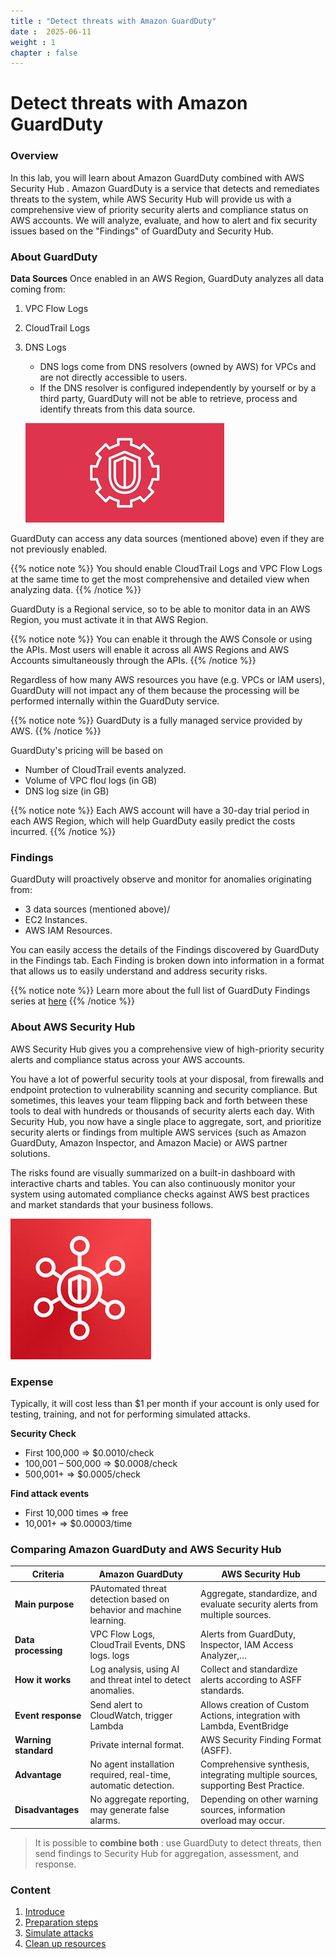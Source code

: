 ```yaml
---
title : "Detect threats with Amazon GuardDuty"
date :  2025-06-11
weight : 1 
chapter : false
---
```

# Detect threats with Amazon GuardDuty

### Overview

In this lab, you will learn about Amazon GuardDuty combined with AWS Security Hub . Amazon GuardDuty is a service that detects and remediates threats to the system, while AWS Security Hub will provide us with a comprehensive view of priority security alerts and compliance status on AWS accounts. We will analyze, evaluate, and how to alert and fix security issues based on the "Findings" of GuardDuty and Security Hub.

 ### About GuardDuty
 **Data Sources**
 Once enabled in an AWS Region, GuardDuty analyzes all data coming from:
 1. VPC Flow Logs
 2. CloudTrail Logs
 3. DNS Logs
    - DNS logs come from DNS resolvers (owned by AWS) for VPCs and are not directly accessible to users.
    - If the DNS resolver is configured independently by yourself or by a third party, GuardDuty will not be able to retrieve, process and identify threats from this data source.

    ![GuardDuty](/images/1.png) 
    
GuardDuty can access any data sources (mentioned above) even if they are not previously enabled.

{{% notice note %}}
You should enable CloudTrail Logs and VPC Flow Logs at the same time to get the most comprehensive and detailed view when analyzing data.
{{% /notice %}}

GuardDuty is a Regional service, so to be able to monitor data in an AWS Region, you must activate it in that AWS Region.

{{% notice note %}}
You can enable it through the AWS Console or using the APIs. Most users will enable it across all AWS Regions and AWS Accounts simultaneously through the APIs.
{{% /notice %}}

Regardless of how many AWS resources you have (e.g. VPCs or IAM users), GuardDuty will not impact any of them because the processing will be performed internally within the GuardDuty service.

{{% notice note %}}
GuardDuty is a fully managed service provided by AWS.
{{% /notice %}}

GuardDuty's pricing will be based on

- Number of CloudTrail events analyzed.
- Volume of VPC floư logs (in GB)
- DNS log size (in GB)

{{% notice note %}}
Each AWS account will have a 30-day trial period in each AWS Region, which will help GuardDuty easily predict the costs incurred.
{{% /notice %}}

### Findings
GuardDuty will proactively observe and monitor for anomalies originating from:
- 3 data sources (mentioned above)/
- EC2 Instances.
- AWS IAM Resources. 

You can easily access the details of the Findings discovered by GuardDuty in the Findings tab. Each Finding is broken down into information in a format that allows us to easily understand and address security risks.

{{% notice note %}}
Learn more about the full list of GuardDuty Findings series at [here](https://docs.aws.amazon.com/guardduty/latest/ug/guardduty_finding-format.html)
{{% /notice %}}

### About AWS Security Hub
AWS Security Hub gives you a comprehensive view of high-priority security alerts and compliance status across your AWS accounts.

You have a lot of powerful security tools at your disposal, from firewalls and endpoint protection to vulnerability scanning and security compliance. But sometimes, this leaves your team flipping back and forth between these tools to deal with hundreds or thousands of security alerts each day. With Security Hub, you now have a single place to aggregate, sort, and prioritize security alerts or findings from multiple AWS services (such as Amazon GuardDuty, Amazon Inspector, and Amazon Macie) or AWS partner solutions.

The risks found are visually summarized on a built-in dashboard with interactive charts and tables. You can also continuously monitor your system using automated compliance checks against AWS best practices and market standards that your business follows.

![SecurityHub](/images/2.jpeg)

### Expense
Typically, it will cost less than $1 per month if your account is only used for testing, training, and not for performing simulated attacks.

**Security Check**
- First 100,000 => $0.0010/check
- 100,001 – 500,000 => $0.0008/check
- 500,001+ => $0.0005/check

**Find attack events**
- First 10,000 times => free
- 10,001+ => $0.00003/time

### Comparing Amazon GuardDuty and AWS Security Hub

| Criteria                  | Amazon GuardDuty                                                                 | AWS Security Hub                                                              |
|---------------------------|----------------------------------------------------------------------------------|-------------------------------------------------------------------------------|
| **Main purpose**        | PAutomated threat detection based on behavior and machine learning.               | Aggregate, standardize, and evaluate security alerts from multiple sources.          |
| **Data processing**         | VPC Flow Logs, CloudTrail Events, DNS logs. logs                                       | Alerts from GuardDuty, Inspector, IAM Access Analyzer,…                    |
| **How it works**        | Log analysis, using AI and threat intel to detect anomalies.               | Collect and standardize alerts according to ASFF standards.                               |
| **Event response**      | Send alert to CloudWatch, trigger Lambda                                    | Allows creation of Custom Actions, integration with Lambda, EventBridge                |
| **Warning standard**        | Private internal format.                                                             | AWS Security Finding Format (ASFF).                                           |
| **Advantage**               |  No agent installation required, real-time, automatic detection.                      |  Comprehensive synthesis, integrating multiple sources, supporting Best Practice.     |
| **Disadvantages**            |  No aggregate reporting, may generate false alarms.                         |  Depending on other warning sources, information overload may occur.            |

> It is possible to **combine both** : use GuardDuty to detect threats, then send findings to Security Hub for aggregation, assessment, and response.



### Content

 1. [Introduce](1-introduce/)
 2. [Preparation steps](2-Prerequiste/)
 3. [Simulate attacks](3-Simulateattacks/)
 4. [Clean up resources](4-cleanup/)

